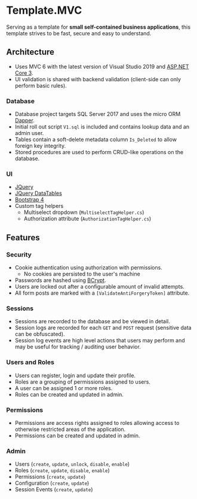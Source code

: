 



# Template.MVC
Serving as a template for **small self-contained business applications**, this template strives to be fast, secure and easy to understand.

## Architecture

 - Uses MVC 6 with the latest version of Visual Studio 2019 and [ASP.NET Core 3](https://asp.net). 
 - UI validation is shared with backend validation (client-side can only perform basic rules).

### Database
- Database project targets SQL Server 2017 and uses the micro ORM [Dapper](https://github.com/StackExchange/Dapper). 
- Initial roll out script `V1.sql` is included and contains lookup data and an admin user. 
- Tables contain a soft-delete metadata column `Is_Deleted` to allow foreign key integrity. 
- Stored procedures are used to perform CRUD-like operations on the database.

### UI
- [JQuery](https://jquery.com/)
- [JQuery DataTables](https://datatables.net/)
- [Bootstrap 4](https://getbootstrap.com/)
- Custom tag helpers
	- Multiselect dropdown (`MultiselectTagHelper.cs`)
	- Authorization attribute (`AuthorizationTagHelper.cs`)

## Features
### Security
- Cookie authentication using authorization with permissions.
	- No cookies are persisted to the user's machine
- Passwords are hashed using [BCrypt](https://github.com/BcryptNet/bcrypt.net).
- Users are locked out after a configurable amount of invalid attempts.
- All form posts are marked with a `[ValidateAntiForgeryToken]` attribute.

### Sessions
- Sessions are recorded to the database and be viewed in detail.
- Session logs are recorded for each `GET` and `POST` request (sensitive data can be obfuscated).
- Session log events are high level actions that users may perform and may be useful for tracking / auditing user behavior.

### Users and Roles
- Users can register, login and update their profile.
- Roles are a grouping of permissions assigned to users. 
- A user can be assigned 1 or more roles.
- Roles can be created and updated in admin.

### Permissions
- Permissions are access rights assigned to roles allowing access to otherwise restricted areas of the application.
- Permissions can be created and updated in admin.

### Admin
- Users (`create`, `update`, `unlock`, `disable`, `enable`)
- Roles (`create`, `update`, `disable`, `enable`)
- Permissions (`create`, `update`)
- Configuration (`create`, `update`)
- Session Events (`create`, `update`)
